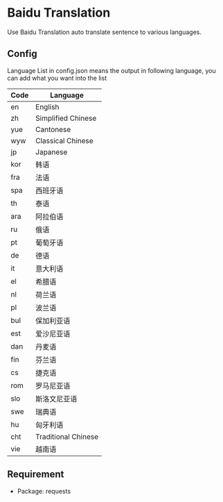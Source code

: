 # Baidu Translation

Use Baidu Translation auto translate sentence to various languages.

## Config

Language List in config.json means the output in following language, you can add what you want into the list

| Code | Language            |
| ---- | ------------------- |
| en   | English             |
| zh   | Simplified Chinese  |
| yue  | Cantonese           |
| wyw  | Classical Chinese   |
| jp   | Japanese            |
| kor  | 韩语                |
| fra  | 法语                |
| spa  | 西班牙语            |
| th   | 泰语                |
| ara  | 阿拉伯语            |
| ru   | 俄语                |
| pt   | 葡萄牙语            |
| de   | 德语                |
| it   | 意大利语            |
| el   | 希腊语              |
| nl   | 荷兰语              |
| pl   | 波兰语              |
| bul  | 保加利亚语          |
| est  | 爱沙尼亚语          |
| dan  | 丹麦语              |
| fin  | 芬兰语              |
| cs   | 捷克语              |
| rom  | 罗马尼亚语          |
| slo  | 斯洛文尼亚语        |
| swe  | 瑞典语              |
| hu   | 匈牙利语            |
| cht  | Traditional Chinese |
| vie  | 越南语              |

## Requirement

* Package: requests